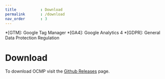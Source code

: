 ```yaml
---
title			: Download
permalink		: /download
nav_order		: 3
---
```


*[GTM]: Google Tag Manager
*[GA4]: Google Analytics 4
*[GDPR]: General Data Protection Regulation

# Download

To download OCMP visit the [Github Releases](https://github.com/ChrisMavrommatis/ocmp/releases) page.
